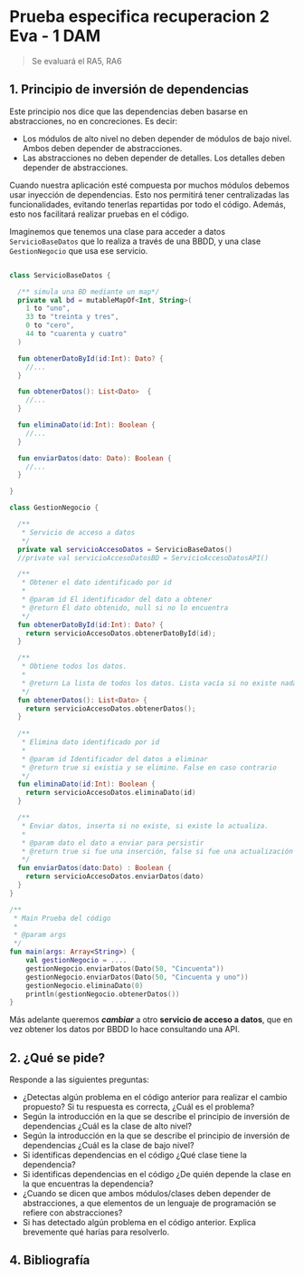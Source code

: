 
# Prueba especifica recuperacion 2 Eva - 1 DAM

> Se evaluará el RA5, RA6


## 1. Principio de inversión de dependencias

Este principio nos dice que las dependencias deben basarse en abstracciones, no en concreciones. Es decir:

* Los módulos de alto nivel no deben depender de módulos de bajo nivel. Ambos deben depender de abstracciones.
* Las abstracciones no deben depender de detalles. Los detalles deben depender de abstracciones.

Cuando nuestra aplicación esté compuesta por muchos módulos debemos usar inyección de dependencias. Esto nos permitirá tener centralizadas las funcionalidades, evitando tenerlas repartidas por todo el código. Además, esto nos facilitará realizar pruebas en el código.

Imaginemos que tenemos una clase para acceder a datos `ServicioBaseDatos` que lo realiza a través de una BBDD, y una clase `GestionNegocio` que usa ese servicio.

```Kotlin

class ServicioBaseDatos {

  /** simula una BD mediante un map*/
  private val bd = mutableMapOf<Int, String>(
    1 to "uno",
    33 to "treinta y tres",
    0 to "cero",
    44 to "cuarenta y cuatro"
  )

  fun obtenerDatoById(id:Int): Dato? {
    //...
  }

  fun obtenerDatos(): List<Dato>  {
    //...
  }

  fun eliminaDato(id:Int): Boolean {
    //...
  }

  fun enviarDatos(dato: Dato): Boolean {
    //...
  }

}

class GestionNegocio {

  /**
   * Servicio de acceso a datos
   */
  private val servicioAccesoDatos = ServicioBaseDatos()
  //private val servicioAccesoDatosBD = ServicioAccesoDatosAPI()

  /**
   * Obtener el dato identificado por id
   *
   * @param id El identificador del dato a obtener
   * @return El dato obtenido, null si no lo encuentra
   */
  fun obtenerDatoById(id:Int): Dato? {
    return servicioAccesoDatos.obtenerDatoById(id);
  }

  /**
   * Obtiene todos los datos.
   *
   * @return La lista de todos los datos. Lista vacía si no existe nada.
   */
  fun obtenerDatos(): List<Dato> {
    return servicioAccesoDatos.obtenerDatos();
  }
  
  /**
   * Elimina dato identificado por id
   *
   * @param id Identificador del datos a eliminar
   * @return true si existia y se elimino. False en caso contrario
   */
  fun eliminaDato(id:Int): Boolean {
    return servicioAccesoDatos.eliminaDato(id)
  }

  /**
   * Enviar datos, inserta si no existe, si existe lo actualiza.
   *
   * @param dato el dato a enviar para persistir
   * @return true si fue una inserción, false si fue una actualización
   */
  fun enviarDatos(dato:Dato) : Boolean {
    return servicioAccesoDatos.enviarDatos(dato)
  }
}

/**
 * Main Prueba del código
 *
 * @param args
 */
fun main(args: Array<String>) {
    val gestionNegocio = ....
    gestionNegocio.enviarDatos(Dato(50, "Cincuenta"))
    gestionNegocio.enviarDatos(Dato(50, "Cincuenta y uno"))
    gestionNegocio.eliminaDato(0)
    println(gestionNegocio.obtenerDatos())
}
```

Más adelante queremos **_cambiar_** a otro **servicio de acceso a datos**, que en vez obtener los datos por BBDD lo hace consultando una API.


## 2. ¿Qué se pide?
Responde a las siguientes preguntas: 
- ¿Detectas algún problema en el código anterior para realizar el cambio propuesto? Si tu respuesta es correcta, ¿Cuál es el problema?
- Según la introducción en la que se describe el principio de inversión de dependencias ¿Cuál es la clase de alto nivel?
- Según la introducción en la que se describe el principio de inversión de dependencias ¿Cuál es la clase de bajo nivel?
- Si identificas dependencias en el código ¿Qué clase tiene la dependencia?
- Si identificas dependencias en el código ¿De quién depende la clase en la que encuentras la dependencia?
- ¿Cuando se dicen que ambos módulos/clases deben depender de abstracciones, a que elementos de un lenguaje de programación se refiere con abstracciones?
- Si has detectado algún problema en el código anterior. Explica brevemente qué harías para resolverlo.
## 4. Bibliografía